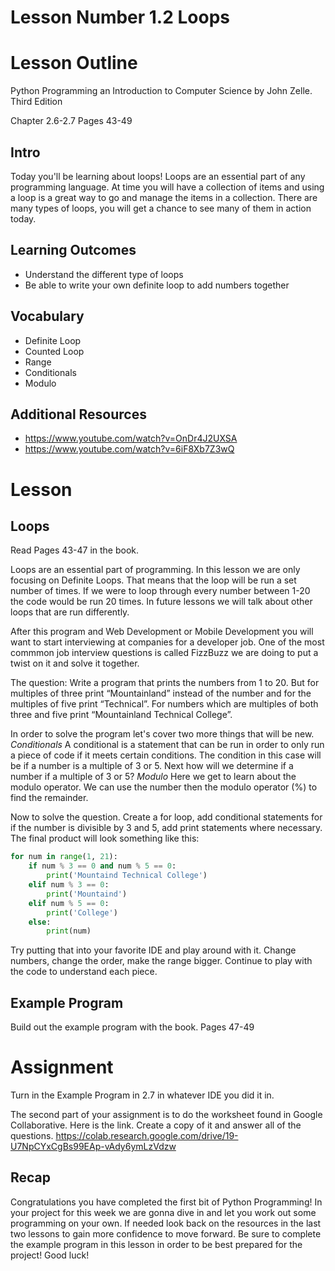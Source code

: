 # Lesson Number 1.2 Loops

# Lesson Outline #

Python Programming an Introduction to Computer Science by John Zelle. Third Edition

Chapter 2.6-2.7 Pages 43-49

## Intro ##

Today you'll be learning about loops! Loops are an essential part of any programming language. At time you will have a collection of items and using a loop is a great way to go and manage the items in a collection. There are many types of loops, you will get a chance to see many of them in action today.

## Learning Outcomes ##

- Understand the different type of loops 
- Be able to write your own definite loop to add numbers together

## Vocabulary ##

- Definite Loop
- Counted Loop
- Range
- Conditionals
- Modulo


## Additional Resources ##

- https://www.youtube.com/watch?v=OnDr4J2UXSA
- https://www.youtube.com/watch?v=6iF8Xb7Z3wQ

# Lesson #

## Loops ##

Read Pages 43-47 in the book.

Loops are an essential part of programming. In this lesson we are only focusing on Definite Loops. That means that the loop will be run a set number of times. If we were to loop through every number between 1-20 the code would be run 20 times. In future lessons we will talk about other loops that are run differently.

After this program and Web Development or Mobile Development you will want to start interviewing at companies for a developer job. One of the most commmon job interview questions is called FizzBuzz we are doing to put a twist on it and solve it together.

The question: Write a program that prints the numbers from 1 to 20. But for multiples of three print “Mountainland” instead of the number and for the multiples of five print “Technical”. For numbers which are multiples of both three and five print “Mountainland Technical College”.

In order to solve the program let's cover two more things that will be new. *Conditionals* A conditional is a statement that can be run in order to only run a piece of code if it meets certain conditions. The condition in this case will be if a number is a multiple of 3 or 5.
Next how will we determine if a number if a multiple of 3 or 5? *Modulo* Here we get to learn about the modulo operator. We can use the number then the modulo operator (%) to find the remainder. 

Now to solve the question. Create a for loop, add conditional statements for if the number is divisible by 3 and 5, add print statements where necessary. The final product will look something like this:
```python
for num in range(1, 21):
    if num % 3 == 0 and num % 5 == 0:
        print('Mountaind Technical College')
    elif num % 3 == 0:
        print('Mountaind')
    elif num % 5 == 0:
        print('College')
    else:
        print(num)
```

Try putting that into your favorite IDE and play around with it. Change numbers, change the order, make the range bigger. Continue to play with the code to understand each piece. 

## Example Program ##

Build out the example program with the book. Pages 47-49

# Assignment #

Turn in the Example Program in 2.7 in whatever IDE you did it in.

The second part of your assignment is to do the worksheet found in Google Collaborative. Here is the link. Create a copy of it and answer all of the questions. https://colab.research.google.com/drive/19-U7NpCYxCgBs99EAp-vAdy6ymLzVdzw

## Recap ##

Congratulations you have completed the first bit of Python Programming! In your project for this week we are gonna dive in and let you work out some programming on your own. If needed look back on the resources in the last two lessons to gain more confidence to move forward. Be sure to complete the example program in this lesson in order to be best prepared for the project! Good luck!
